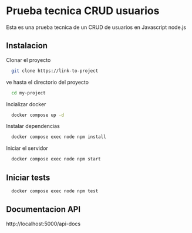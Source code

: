 
# Prueba tecnica CRUD usuarios

Esta es una prueba tecnica de un CRUD de usuarios en Javascript node.js


## Instalacion

Clonar el proyecto

```bash
  git clone https://link-to-project
```

ve hasta el directorio del proyecto

```bash
  cd my-project
```
Incializar docker

```bash
  docker compose up -d
```

Instalar dependencias

```bash
  docker compose exec node npm install
```

Iniciar el servidor

```bash
  docker compose exec node npm start 
```

    
## Iniciar tests

```bash
  docker compose exec node npm test
```



## Documentacion API
http://localhost:5000/api-docs